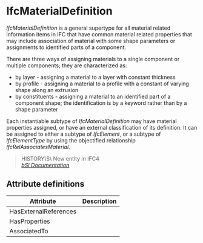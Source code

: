IfcMaterialDefinition
=====================
_IfcMaterialDefinition_ is a general supertype for all material related
information items in IFC that have common material related properties that may
include association of material with some shape parameters or assignments to
identified parts of a component.  
  
There are three ways of assigning materials to a single component or multiple
components; they are characterized as:  
  
* by layer - assigning a material to a layer with constant thickness  
* by profile - assigning a material to a profile with a constant of varying shape along an extrusion  
* by constituents - assigning a material to an identified part of a component shape; the identification is by a keyword rather than by a shape parameter  
  
Each instantiable subtype of _IfcMaterialDefinition_ may have material
properties assigned, or have an external classification of its definition. It
can be assigned to either a subtype of _IfcElement_, or a subtype of
_IfcElementType_ by using the objectified relationship
_IfcRelAssociatesMaterial_.  
  
> HISTORY\S\ New entity in IFC4  
[ _bSI
Documentation_](https://standards.buildingsmart.org/IFC/DEV/IFC4_2/FINAL/HTML/schema/ifcmaterialresource/lexical/ifcmaterialdefinition.htm)


Attribute definitions
---------------------
| Attribute             | Description   |
|-----------------------|---------------|
| HasExternalReferences |               |
| HasProperties         |               |
| AssociatedTo          |               |

